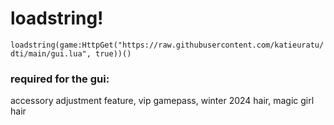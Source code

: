 # loadstring!
```loadstring(game:HttpGet("https://raw.githubusercontent.com/katieuratu/dti/main/gui.lua", true))()```
### required for the gui:
accessory adjustment feature, vip gamepass, winter 2024 hair, magic girl hair

